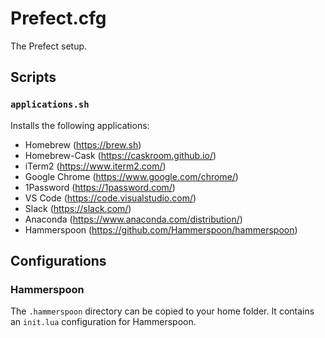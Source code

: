 # Prefect.cfg

The Prefect setup.

## Scripts
### `applications.sh`

Installs the following applications:
- Homebrew (https://brew.sh)
- Homebrew-Cask (https://caskroom.github.io/)
- iTerm2 (https://www.iterm2.com/)
- Google Chrome (https://www.google.com/chrome/)
- 1Password (https://1password.com/)
- VS Code (https://code.visualstudio.com/)
- Slack (https://slack.com/)
- Anaconda (https://www.anaconda.com/distribution/)
- Hammerspoon (https://github.com/Hammerspoon/hammerspoon)

## Configurations

### Hammerspoon
The `.hammerspoon` directory can be copied to your home folder. It contains an
`init.lua` configuration for Hammerspoon.
